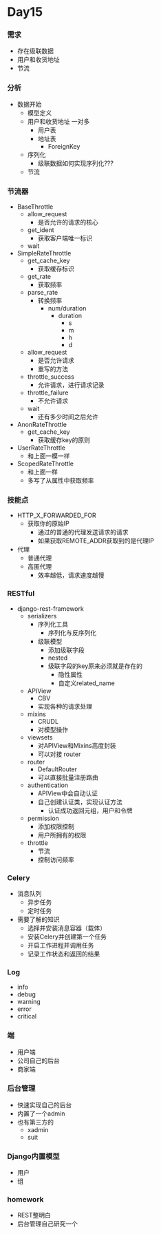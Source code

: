 # Day15





### 需求

- 存在级联数据
- 用户和收货地址
- 节流



### 分析

- 数据开始
  - 模型定义
  - 用户和收货地址  一对多
    - 用户表
    - 地址表
      - ForeignKey
  - 序列化
    - 级联数据如何实现序列化???
  - 节流



### 节流器

- BaseThrottle
  - allow_request
    - 是否允许的请求的核心
  - get_ident
    - 获取客户端唯一标识
  - wait
- SimpleRateThrottle
  - get_cache_key
    - 获取缓存标识
  - get_rate
    - 获取频率
  - parse_rate
    - 转换频率
      - num/duration
        - duration
          - s
          - m
          - h
          - d
  - allow_request
    - 是否允许请求
    - 重写的方法
  - throttle_success
    - 允许请求，进行请求记录
  - throttle_failure
    - 不允许请求
  - wait
    - 还有多少时间之后允许
- AnonRateThrottle
  - get_cache_key
    - 获取缓存key的原则
- UserRateThrottle
  - 和上面一模一样
- ScopedRateThrottle
  - 和上面一样
  - 多写了从属性中获取频率



### 技能点

- HTTP_X_FORWARDED_FOR
  - 获取你的原始IP
    - 通过的普通的代理发送请求的请求
    - 如果获取REMOTE_ADDR获取到的是代理IP
- 代理
  - 普通代理
  - 高匿代理
    - 效率越低，请求速度越慢





### RESTful

- django-rest-framework
  - serializers 
    - 序列化工具
      - 序列化与反序列化
    - 级联模型
      - 添加级联字段
      - nested
      - 级联字段的key原来必须就是存在的
        - 隐性属性
        - 自定义related_name
  - APIView
    - CBV
    - 实现各种的请求处理
  - mixins
    - CRUDL
    - 对模型操作
  - viewsets
    - 对APIView和Mixins高度封装
    - 可以对接 router
  - router
    - DefaultRouter
    - 可以直接批量注册路由
  - authentication
    - APIView中会自动认证
    - 自己创建认证类，实现认证方法
      - 认证成功返回元组，用户和令牌
  - permission
    - 添加权限控制
    - 用户所拥有的权限
  - throttle
    - 节流
    - 控制访问频率



### Celery

- 消息队列
  - 异步任务
  - 定时任务
- 需要了解的知识
  - 选择并安装消息容器（载体）
  - 安装Celery并创建第一个任务
  - 开启工作进程并调用任务
  - 记录工作状态和返回的结果





### Log

- info
- debug
- warning
- error
- critical







### 端

- 用户端
- 公司自己的后台
- 商家端



### 后台管理

- 快速实现自己的后台
- 内置了一个admin
- 也有第三方的
  - xadmin
  - suit



### Django内置模型

- 用户
- 组



### homework

- REST整明白
- 后台管理自己研究一个







